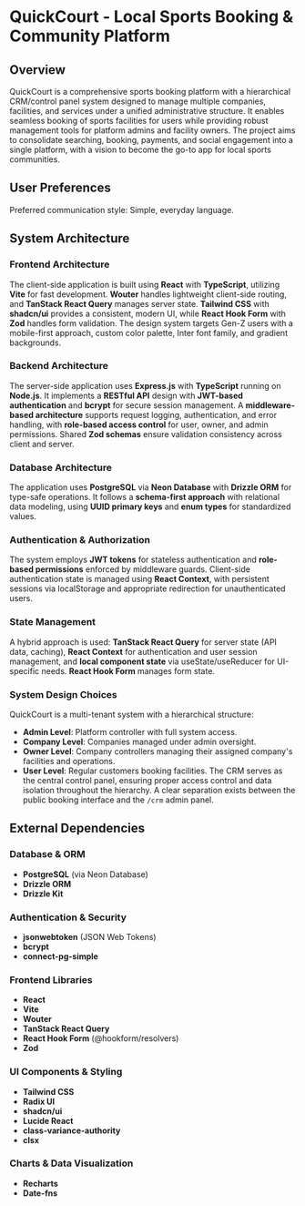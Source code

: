 # QuickCourt - Local Sports Booking & Community Platform

## Overview
QuickCourt is a comprehensive sports booking platform with a hierarchical CRM/control panel system designed to manage multiple companies, facilities, and services under a unified administrative structure. It enables seamless booking of sports facilities for users while providing robust management tools for platform admins and facility owners. The project aims to consolidate searching, booking, payments, and social engagement into a single platform, with a vision to become the go-to app for local sports communities.

## User Preferences
Preferred communication style: Simple, everyday language.

## System Architecture

### Frontend Architecture
The client-side application is built using **React** with **TypeScript**, utilizing **Vite** for fast development. **Wouter** handles lightweight client-side routing, and **TanStack React Query** manages server state. **Tailwind CSS** with **shadcn/ui** provides a consistent, modern UI, while **React Hook Form** with **Zod** handles form validation. The design system targets Gen-Z users with a mobile-first approach, custom color palette, Inter font family, and gradient backgrounds.

### Backend Architecture
The server-side application uses **Express.js** with **TypeScript** running on **Node.js**. It implements a **RESTful API** design with **JWT-based authentication** and **bcrypt** for secure session management. A **middleware-based architecture** supports request logging, authentication, and error handling, with **role-based access control** for user, owner, and admin permissions. Shared **Zod schemas** ensure validation consistency across client and server.

### Database Architecture
The application uses **PostgreSQL** via **Neon Database** with **Drizzle ORM** for type-safe operations. It follows a **schema-first approach** with relational data modeling, using **UUID primary keys** and **enum types** for standardized values.

### Authentication & Authorization
The system employs **JWT tokens** for stateless authentication and **role-based permissions** enforced by middleware guards. Client-side authentication state is managed using **React Context**, with persistent sessions via localStorage and appropriate redirection for unauthenticated users.

### State Management
A hybrid approach is used: **TanStack React Query** for server state (API data, caching), **React Context** for authentication and user session management, and **local component state** via useState/useReducer for UI-specific needs. **React Hook Form** manages form state.

### System Design Choices
QuickCourt is a multi-tenant system with a hierarchical structure:
- **Admin Level**: Platform controller with full system access.
- **Company Level**: Companies managed under admin oversight.
- **Owner Level**: Company controllers managing their assigned company's facilities and operations.
- **User Level**: Regular customers booking facilities.
The CRM serves as the central control panel, ensuring proper access control and data isolation throughout the hierarchy. A clear separation exists between the public booking interface and the `/crm` admin panel.

## External Dependencies

### Database & ORM
- **PostgreSQL** (via Neon Database)
- **Drizzle ORM**
- **Drizzle Kit**

### Authentication & Security
- **jsonwebtoken** (JSON Web Tokens)
- **bcrypt**
- **connect-pg-simple**

### Frontend Libraries
- **React**
- **Vite**
- **Wouter**
- **TanStack React Query**
- **React Hook Form** (@hookform/resolvers)
- **Zod**

### UI Components & Styling
- **Tailwind CSS**
- **Radix UI**
- **shadcn/ui**
- **Lucide React**
- **class-variance-authority**
- **clsx**

### Charts & Data Visualization
- **Recharts**
- **Date-fns**
```